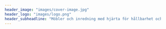 ```yaml
---
header_image: "images/cover-image.jpg"
header_logo: "images/logo.png"
header_subheadline: "Möbler och inredning med hjärta för hållbarhet och återbruk"
---
```

